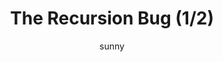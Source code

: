 ---
media: "images/rounds/war/recursion_bug_1.png"
media_type: image
title: The Recursion Bug (1/2)
author: sunny
desc: The same bug that killed round 4.1 strikes again. We thought we fixed this.
---